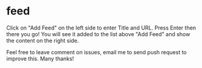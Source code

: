 feed
====

Click on "Add Feed" on the left side to enter Title and URL. Press Enter then there you go! You will see it added to the list above "Add Feed" and show the content on the right side.

Feel free to leave comment on issues, email me to send push request to improve this. Many thanks!
